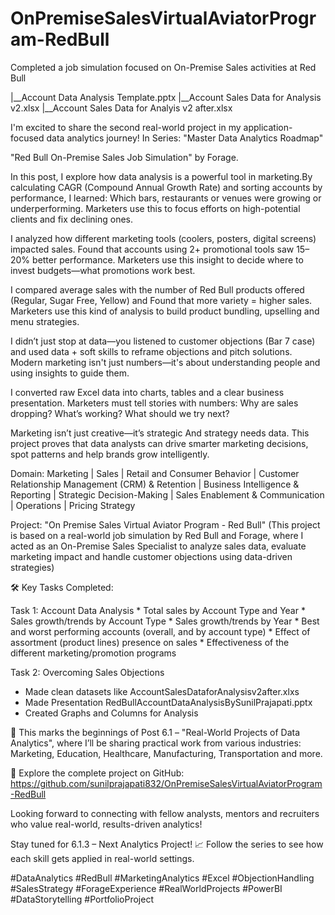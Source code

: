 # OnPremiseSalesVirtualAviatorProgram-RedBull

Completed a job simulation focused on On-Premise Sales activities at Red Bull

|__Account Data Analysis Template.pptx
|__Account Sales Data for Analysis v2.xlsx
|__Account Sales Data for Analyis v2 after.xlsx

I'm excited to share the second real-world project in my application-focused data analytics journey! In Series: "Master Data Analytics Roadmap"  

"Red Bull On-Premise Sales Job Simulation" by Forage. 

In this post, I explore how data analysis is a powerful tool in marketing.By calculating CAGR (Compound Annual Growth Rate) and sorting accounts by performance, I learned: Which bars, restaurants or venues were growing or underperforming. Marketers use this to focus efforts on high-potential clients and fix declining ones.


I analyzed how different marketing tools (coolers, posters, digital screens) impacted sales. Found that accounts using 2+ promotional tools saw 15–20% better performance. Marketers use this insight to decide where to invest budgets—what promotions work best.

I compared average sales with the number of Red Bull products offered (Regular, Sugar Free, Yellow) and Found that more variety = higher sales. Marketers use this kind of analysis to build product bundling, upselling and menu strategies.

I didn’t just stop at data—you listened to customer objections (Bar 7 case) and used data + soft skills to reframe objections and pitch solutions. Modern marketing isn't just numbers—it's about understanding people and using insights to guide them.

I converted raw Excel data into charts, tables and a clear business presentation. Marketers must tell stories with numbers: Why are sales dropping? What’s working? What should we try next?

Marketing isn’t just creative—it’s strategic And strategy needs data.
This project proves that data analysts can drive smarter marketing decisions, spot patterns and help brands grow intelligently.

Domain: Marketing | Sales | Retail and Consumer Behavior | Customer Relationship Management (CRM) & Retention | Business Intelligence & Reporting |  Strategic Decision-Making | Sales Enablement & Communication | Operations | Pricing Strategy

Project: "On Premise Sales Virtual Aviator Program - Red Bull" (This project is based on a real-world job simulation by Red Bull and Forage, where I acted as an On-Premise Sales Specialist to analyze sales data, evaluate marketing impact and handle customer objections using data-driven strategies)


🛠️ Key Tasks Completed:

Task 1: Account Data Analysis
         * Total sales by Account Type and Year
         * Sales growth/trends by Account Type
         * Sales growth/trends by Year
         * Best and worst performing accounts (overall, and by account type)
         * Effect of assortment (product lines) presence on sales
         * Effectiveness of the different marketing/promotion programs

Task 2: Overcoming Sales Objections


* Made clean datasets like AccountSalesDataforAnalysisv2after.xlxs
* Made Presentation RedBullAccountDataAnalysisBySunilPrajapati.pptx
* Created Graphs and Columns for Analysis

🔗 This marks the beginnings of Post 6.1 – "Real-World Projects of Data Analytics", where I’ll be sharing practical work from various industries:
Marketing, Education, Healthcare, Manufacturing, Transportation and more.

🔗 Explore the complete project on GitHub: https://github.com/sunilprajapati832/OnPremiseSalesVirtualAviatorProgram-RedBull

Looking forward to connecting with fellow analysts, mentors and recruiters who value real-world, results-driven analytics!

Stay tuned for 6.1.3 – Next Analytics Project! 📈
Follow the series to see how each skill gets applied in real-world settings.

#DataAnalytics #RedBull #MarketingAnalytics #Excel #ObjectionHandling #SalesStrategy #ForageExperience #RealWorldProjects #PowerBI #DataStorytelling #PortfolioProject




